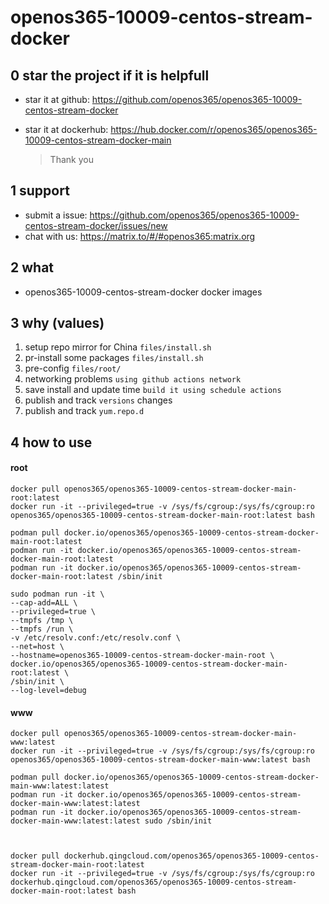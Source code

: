 # openos365-10009-centos-stream-docker

## 0 star the project if it is helpfull

* star it at github: https://github.com/openos365/openos365-10009-centos-stream-docker
* star it at dockerhub: https://hub.docker.com/r/openos365/openos365-10009-centos-stream-docker-main

  > Thank you

## 1 support

* submit a issue: https://github.com/openos365/openos365-10009-centos-stream-docker/issues/new
* chat with us: https://matrix.to/#/#openos365:matrix.org

## 2 what

* openos365-10009-centos-stream-docker docker images
  
## 3 why (values)

1. setup repo mirror for China `files/install.sh`
1. pr-install some packages `files/install.sh`
1. pre-config `files/root/`
1. networking problems `using github actions network`
1. save install and update time `build it using schedule actions`
1. publish and track `versions` changes
1. publish and track `yum.repo.d`

## 4 how to use

#### root
```
docker pull openos365/openos365-10009-centos-stream-docker-main-root:latest
docker run -it --privileged=true -v /sys/fs/cgroup:/sys/fs/cgroup:ro openos365/openos365-10009-centos-stream-docker-main-root:latest bash

podman pull docker.io/openos365/openos365-10009-centos-stream-docker-main-root:latest
podman run -it docker.io/openos365/openos365-10009-centos-stream-docker-main-root:latest
podman run -it docker.io/openos365/openos365-10009-centos-stream-docker-main-root:latest /sbin/init

sudo podman run -it \
--cap-add=ALL \
--privileged=true \
--tmpfs /tmp \
--tmpfs /run \
-v /etc/resolv.conf:/etc/resolv.conf \
--net=host \
--hostname=openos365-10009-centos-stream-docker-main-root \
docker.io/openos365/openos365-10009-centos-stream-docker-main-root:latest \
/sbin/init \
--log-level=debug

```
#### www

```
docker pull openos365/openos365-10009-centos-stream-docker-main-www:latest
docker run -it --privileged=true -v /sys/fs/cgroup:/sys/fs/cgroup:ro openos365/openos365-10009-centos-stream-docker-main-www:latest bash

podman pull docker.io/openos365/openos365-10009-centos-stream-docker-main-www:latest:latest
podman run -it docker.io/openos365/openos365-10009-centos-stream-docker-main-www:latest:latest
podman run -it docker.io/openos365/openos365-10009-centos-stream-docker-main-www:latest:latest sudo /sbin/init



docker pull dockerhub.qingcloud.com/openos365/openos365-10009-centos-stream-docker-main-root:latest
docker run -it --privileged=true -v /sys/fs/cgroup:/sys/fs/cgroup:ro dockerhub.qingcloud.com/openos365/openos365-10009-centos-stream-docker-main-root:latest bash


```
